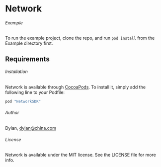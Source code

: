 # Network

###### Example

To run the example project, clone the repo, and run `pod install` from the Example directory first.

## Requirements

###### Installation

Network is available through [CocoaPods](http://cocoapods.org). To install
it, simply add the following line to your Podfile:

```ruby
pod "NetworkSDK"
```

###### Author

Dylan, dylan@china.com

###### License

Network is available under the MIT license. See the LICENSE file for more info.
